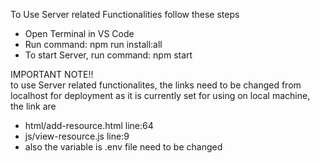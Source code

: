 To Use Server related Functionalities follow these steps
- Open Terminal in VS Code
- Run command: npm run install:all
- To start Server, run command: npm start

IMPORTANT NOTE!! <br />
to use Server related functionalites, the links need to be changed from localhost for deployment as it is currently set for using on local machine, the link are 
- html/add-resource.html line:64
- js/view-resource.js line:9 
- also the variable is .env file need to be changed
